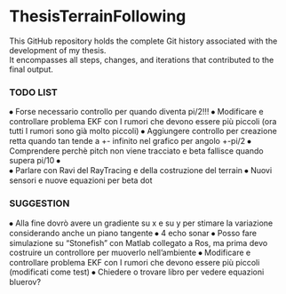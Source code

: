 # ThesisTerrainFollowing
This GitHub repository holds the complete Git history associated with the development of my thesis.   
It encompasses all steps, changes, and iterations that contributed to the final output.   

### TODO LIST
⦁	Forse necessario controllo per quando diventa pi/2!!!
⦁	Modificare e controllare problema EKF con I rumori che devono essere più piccoli (ora tutti I rumori sono già molto piccoli)
⦁	Aggiungere controllo per creazione retta quando tan tende a +- infinito nel grafico per angolo +-pi/2
⦁	Comprendere perchè pitch non viene tracciato e beta fallisce quando supera pi/10
⦁	
⦁	Parlare con Ravi del RayTracing  e della costruzione del terrain
⦁	Nuovi sensori e nuove equazioni per beta dot


### SUGGESTION
⦁	Alla fine dovrò avere un gradiente su x e su y per stimare la variazione considerando anche un piano tangente
⦁	4 echo sonar
⦁	Posso fare simulazione su “Stonefish” con Matlab collegato a Ros, ma prima devo costruire un controllore per muoverlo nell’ambiente
⦁	Modificare e controllare problema EKF con I rumori che devono essere più piccoli (modificati come test)
⦁	Chiedere o trovare libro per vedere equazioni bluerov?